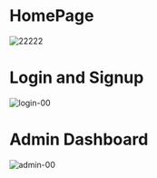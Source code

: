 # HomePage

![22222](https://github.com/user-attachments/assets/ad6c7c32-8b77-42eb-b86f-378162eefb24)


# Login and Signup

![login-00](https://github.com/user-attachments/assets/1528cf3d-79f5-4502-b04e-2fb3f8d4de71)

# Admin Dashboard

![admin-00](https://github.com/user-attachments/assets/418bb194-afb6-4e18-99e1-3b0508ff317d)


